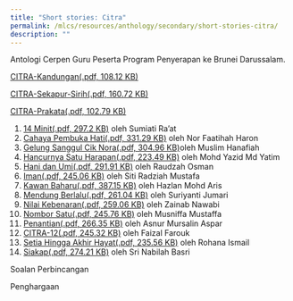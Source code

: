 ```yaml
---
title: "Short stories: Citra"
permalink: /mlcs/resources/anthology/secondary/short-stories-citra/
description: ""
---
```

Antologi Cerpen Guru Peserta Program Penyerapan ke Brunei Darussalam.

[CITRA-Kandungan(.pdf, 108.12 KB)](/files/citra-kandungan.pdf)

[CITRA-Sekapur-Sirih(.pdf, 160.72 KB)](/files/citra-sekapur-sirih.pdf)

[CITRA-Prakata(.pdf, 102.79 KB)](/files/citra-prakata.pdf)

1.  [14 Minit(.pdf, 297.2 KB)](/files/citra-1.pdf) oleh Sumiati Ra’at
2.  [Cahaya Pembuka Hati(.pdf, 331.29 KB)](/files/citra-2.pdf) oleh Nor Faatihah Haron
3.  [Gelung Sanggul Cik Nora(.pdf, 304.96 KB)](/files/citra-3.pdf)oleh Muslim Hanafiah
4.  [Hancurnya Satu Harapan(.pdf, 223.49 KB)](/files/citra-4.pdf) oleh Mohd Yazid Md Yatim
5.  [Hani dan Umi(.pdf, 291.91 KB)](/files/citra-5.pdf) oleh Raudzah Osman
6.  [Iman(.pdf, 245.06 KB)](/files/citra-6.pdf) oleh Siti Radziah Mustafa
7.  [Kawan Baharu(.pdf, 387.15 KB)](https://academyofsingaporeteachers.moe.edu.sg/docs/librariesprovider6/citra-short-stories/citra-7.pdf?sfvrsn=75ca1f49_2 "Kawan Baharu") oleh Hazlan Mohd Aris
8.  [Mendung Berlalu(.pdf, 261.04 KB)](https://academyofsingaporeteachers.moe.edu.sg/docs/librariesprovider6/citra-short-stories/citra-8.pdf?sfvrsn=3b4f0a96_2 "Mendung Berlalu") oleh Suriyanti Jumari
9.  [Nilai Kebenaran(.pdf, 259.06 KB)](https://academyofsingaporeteachers.moe.edu.sg/docs/librariesprovider6/citra-short-stories/citra-9.pdf?sfvrsn=3f6a1fa6_2 "Nilai Kebenaran") oleh Zainab Nawabi
10.  [Nombor Satu(.pdf, 245.76 KB)](https://academyofsingaporeteachers.moe.edu.sg/docs/librariesprovider6/citra-short-stories/citra-10.pdf?sfvrsn=83cdaca6_2 "Nombor Satu") oleh Musniffa Mustaffa
11.  [Penantian(.pdf, 266.35 KB)](https://academyofsingaporeteachers.moe.edu.sg/docs/librariesprovider6/citra-short-stories/citra-11.pdf?sfvrsn=40151fd5_2 "Penantian") oleh Asnur Mursalin Aspar
12.  [CITRA-12(.pdf, 245.32 KB)](https://academyofsingaporeteachers.moe.edu.sg/docs/librariesprovider6/citra-short-stories/citra-12.pdf?sfvrsn=d3a8b397_2 "CITRA-12") oleh Faizal Farouk
13.  [Setia Hingga Akhir Hayat(.pdf, 235.56 KB)](https://academyofsingaporeteachers.moe.edu.sg/docs/librariesprovider6/citra-short-stories/citra-13.pdf?sfvrsn=9a8fc6ce_2 "Setia Hingga Akhir Hayat") oleh Rohana Ismail
14.  [Siakap(.pdf, 274.21 KB)](https://academyofsingaporeteachers.moe.edu.sg/docs/librariesprovider6/citra-short-stories/citra-14.pdf?sfvrsn=cc090a94_2 "Setia Hingga Akhir Hayat") oleh Sri Nabilah Basri

Soalan Perbincangan

Penghargaan